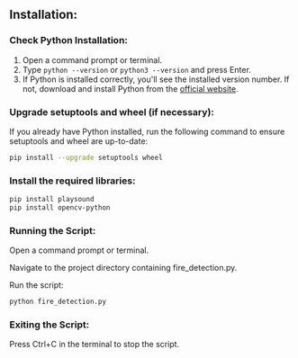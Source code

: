 ## Installation:

### Check Python Installation:

1. Open a command prompt or terminal.
2. Type `python --version` or `python3 --version` and press Enter.
3. If Python is installed correctly, you'll see the installed version number. If not, download and install Python from the [official website](https://www.python.org/).

### Upgrade setuptools and wheel (if necessary):
If you already have Python installed, run the following command to ensure setuptools and wheel are up-to-date:

```bash
pip install --upgrade setuptools wheel
```

### Install the required libraries:

```bash
pip install playsound
pip install opencv-python
```

### Running the Script:

Open a command prompt or terminal.

Navigate to the project directory containing fire_detection.py.

Run the script:

```bash
python fire_detection.py
```
### Exiting the Script:

Press Ctrl+C in the terminal to stop the script.
